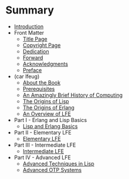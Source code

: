 # Summary

* [Introduction](README.md)
* Front Matter
   * [Title Page](fm/title-page.md)
   * [Copyright Page](fm/copyright.md)
   * [Dedication](fm/dedication.md)
   * [Forward](fm/forward.md)
   * [Acknowledgments](fm/acknowledgments.md)
   * [Preface](README.md)
* (car lfeug)
   * [About the Book](intro/about.md)
   * [Prerequisites](intro/prereq.md)
   * [An Amazingly Brief History of Computing](intro/computing-history.md)
   * [The Origins of Lisp](intro/lisp-history.md)
   * [The Origins of Erlang](intro/erlang-history.md)
   * [An Overview of LFE](intro/lfe-overview.md)
* Part I - Erlang and Lisp Basics
   * [Lisp and Erlang Basics](p1/lisp-erlang-basics.md)
* Part II - Elementary LFE
   * [Elementary LFE](p2/lfe-elemnts.md)
* Part III - Intermediate LFE
   * [Intermediate LFE](p3/intermed-lfe.md)
* Part IV - Advanced LFE
   * [Advanced Techniques in Lisp](p4/advanced-lfe.md)
   * [Advanced OTP Systems](p4/advanced-otp.md)

